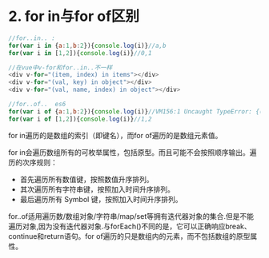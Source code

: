 # 2. for in与for of区别

```js
//for..in.. :
for(var i in {a:1,b:2}){console.log(i)}//a,b
for(var i in [1,2]){console.log(i)}//0,1

//在vue中v-for和for..in..不一样
<div v-for="(item, index) in items"></div>
<div v-for="(val, key) in object"></div>
<div v-for="(val, name, index) in object"></div>

//for..of..  es6
for(var i of {a:1,b:2}){console.log(i)}//VM156:1 Uncaught TypeError: {(intermediate value)(intermediate value)} is not iterable
for(var i of [1,2]){console.log(i)}//1,2
```

for in遍历的是数组的索引（即键名），而for of遍历的是数组元素值。

for in会遍历数组所有的可枚举属性，包括原型。而且可能不会按照顺序输出。遍历的次序规则：

- 首先遍历所有数值键，按照数值升序排列。
- 其次遍历所有字符串键，按照加入时间升序排列。
- 最后遍历所有 Symbol 键，按照加入时间升序排列。

for..of适用遍历数/数组对象/字符串/map/set等拥有迭代器对象的集合.但是不能遍历对象,因为没有迭代器对象.与forEach()不同的是，它可以正确响应break、continue和return语句。for of遍历的只是数组内的元素，而不包括数组的原型属性。